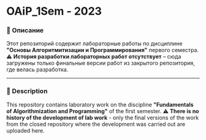 # OAiP_1Sem - 2023
### 📌 Описание  
Этот репозиторий содержит лабораторные работы по дисциплине **"Основы Алгоритмитизации и Программирования"** первого семестра.  
⚠️ **История разработки лабораторных работ отсутствует** – сюда загружены только финальные версии работ из закрытого репозитория, где велась разработка.  
***
### 📌 Description
This repository contains laboratory work on the discipline **"Fundamentals of Algorithmization and Programming"** of the first semester.
⚠️ **There is no history of the development of lab work** - only the final versions of the work from the closed repository where the development was carried out are uploaded here.
